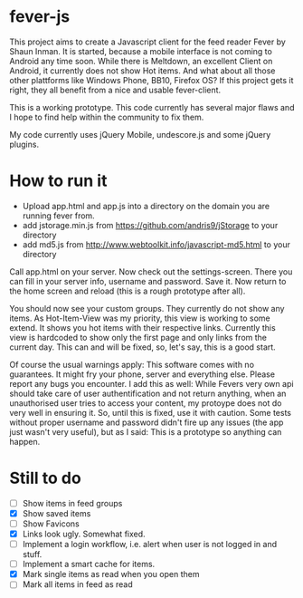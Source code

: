 fever-js
========

This project aims to create a Javascript client for the feed reader Fever by Shaun Inman. It is started, because a mobile interface is not coming to Android any time soon. While there is Meltdown, an excellent Client on Android, it currently does not show Hot items. And what about all those other plattforms like Windows Phone, BB10, Firefox OS? If this project gets it right, they all benefit from a nice and usable fever-client.

This is a working prototype. This code currently has several major flaws and I hope to find help within the community to fix them.

My code currently uses jQuery Mobile, undescore.js and some jQuery plugins.

How to run it
=============

- Upload app.html and app.js into a directory on the domain you are running fever from.
- add jstorage.min.js from https://github.com/andris9/jStorage to your directory
- add md5.js from http://www.webtoolkit.info/javascript-md5.html to your directory

Call app.html on your server. Now check out the settings-screen. There you can fill in your server info, username and password. Save it. Now return to the home screen and reload (this is a rough prototype after all).

You should now see your custom groups. They currently do not show any items. As Hot-Item-View was my priority, this view is working to some extend. It shows you hot items with their respective links. Currently this view is hardcoded to show only the first page and only links from the current day. This can and will be fixed, so, let's say, this is a good start.

Of course the usual warnings apply: This software comes with no guarantees. It might fry your phone, server and everything else. Please report any bugs you encounter. I add this as well: While Fevers very own api should take care of user authentification and not return anything, when an unauthorised user tries to access your content, my protoype does not do very well in ensuring it. So, until this is fixed, use it with caution. Some tests without proper username and password didn't fire up any issues (the app just wasn't very useful), but as I said: This is a prototype so anything can happen.

Still to do
===========

- [ ] Show items in feed groups
- [X] Show saved items
- [ ] Show Favicons
- [X] Links look ugly. Somewhat fixed.
- [ ] Implement a login workflow, i.e. alert when user is not logged in and stuff.
- [ ] Implement a smart cache for items.
- [X] Mark single items as read when you open them
- [ ] Mark all items in feed as read
